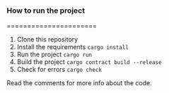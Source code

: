 ### How to run the project
======================
1. Clone this repository
2. Install the requirements
`cargo install`
3. Run the project
`cargo run`
4. Build the project
   `cargo contract build --release`
5. Check for errors
   `cargo check`

Read the comments for more info about the code.
